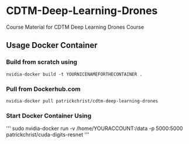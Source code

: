 # CDTM-Deep-Learning-Drones
Course Material for CDTM Deep Learning Drones Course

## Usage Docker Container
### Build from scratch using
```
nvidia-docker build -t YOURNICENAMEFORTHECONTAINER .
```
### Pull from Dockerhub.com
```
nvidia-docker pull patrickchrist/cdtm-deep-learning-drones
```
### Start Docker Container Using

'''
sudo nvidia-docker run -v /home/YOURACCOUNT:/data  -p 5000:5000 patrickchrist/cuda-digits-resnet
'''
